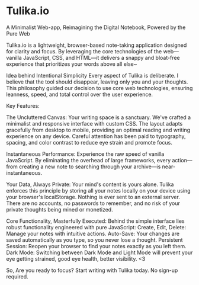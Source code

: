 # Tulika.io

A Minimalist Web-app, Reimagining the Digital Notebook, Powered by the Pure Web

Tulika.io is a lightweight, browser-based note-taking application designed for clarity and focus. By leveraging the core technologies of the web—vanilla JavaScript, CSS, and HTML—it delivers a snappy and bloat-free experience that prioritizes your words above all else~

Idea behind Intentional Simplicity
Every aspect of Tulika is deliberate. I believe that the tool should disappear, leaving only you and your thoughts. This philosophy guided our decision to use core web technologies, ensuring leanness, speed, and total control over the user experience.

Key Features:

The Uncluttered Canvas:
Your writing space is a sanctuary. We've crafted a minimalist and responsive interface with custom CSS. The layout adapts gracefully from desktop to mobile, providing an optimal reading and writing experience on any device. Careful attention has been paid to typography, spacing, and color contrast to reduce eye strain and promote focus.

Instantaneous Performance:
Experience the raw speed of vanilla JavaScript. By eliminating the overhead of large frameworks, every action—from creating a new note to searching through your archive—is near-instantaneous.

Your Data, Always Private:
Your mind's content is yours alone. Tulika enforces this principle by storing all your notes locally on your device using your browser's localStorage. Nothing is ever sent to an external server. There are no accounts, no passwords to remember, and no risk of your private thoughts being mined or monetized.

Core Functionality, Masterfully Executed:
Behind the simple interface lies robust functionality engineered with pure JavaScript:
Create, Edit, Delete: Manage your notes with intuitive actions.
Auto-Save: Your changes are saved automatically as you type, so you never lose a thought.
Persistent Session: Reopen your browser to find your notes exactly as you left them.
Dark Mode: Switching between Dark Mode and Light Mode will prevent your eye getting strained, good eye health, better visibility. <3

So, Are you ready to focus? Start writing with Tulika today. No sign-up required.
